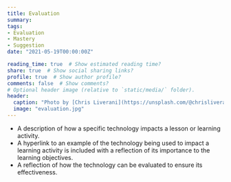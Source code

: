 ```yaml
---
title: Evaluation
summary: 
tags:
- Evaluation
- Mastery
- Suggestion
date: "2021-05-19T00:00:00Z"

reading_time: true  # Show estimated reading time?
share: true  # Show social sharing links?
profile: true  # Show author profile?
comments: false  # Show comments?
# Optional header image (relative to `static/media/` folder).
header:
  caption: "Photo by [Chris Liverani](https://unsplash.com/@chrisliverani?utm_source=unsplash&amp;utm_medium=referral&amp;utm_content=creditCopyText) on [Unsplash](https://unsplash.com/s/photos/evaluation?utm_source=unsplash&amp;utm_medium=referral&amp;utm_content=creditCopyText)"
  image: "evaluation.jpg"
---
```


* A description of how a specific technology impacts a lesson or learning activity.
* A hyperlink to an example of the technology being used to impact a learning activity is included with a reflection of its importance to the learning objectives.
* A reflection of how the technology can be evaluated to ensure its effectiveness.

